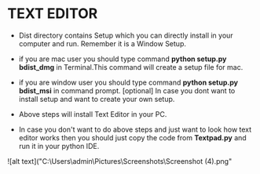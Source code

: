    # TEXT EDITOR


* Dist directory contains Setup which you can directly install in your computer and run. Remember it is a Window Setup.

* if you are mac user you should type command  **python setup.py bdist_dmg** in Terminal.This command will create a setup file for mac.

* if you are window user you should type command **python setup.py bdist_msi** in command prompt. [optional] In case you dont
  want to install setup and want to create your own setup.
  
* Above steps will install Text Editor in your PC.  
  
* In case you don't want to do above steps and just want to look how text editor works then you should just copy the code from
  **Textpad.py** and run it in your python IDE.
  
![alt text]("C:\Users\admin\Pictures\Screenshots\Screenshot (4).png"
